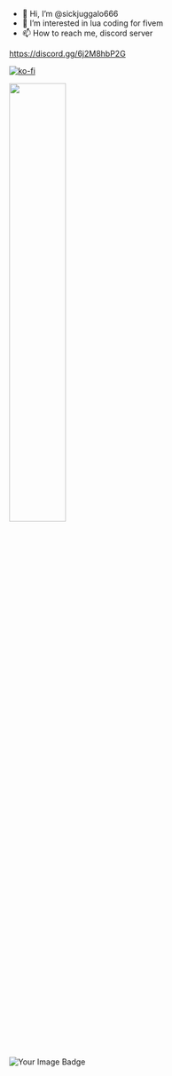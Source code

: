 - 👋 Hi, I’m @sickjuggalo666
- 👀 I’m interested in lua coding for fivem
- 📫 How to reach me, discord server

https://discord.gg/6j2M8hbP2G

[![ko-fi](https://ko-fi.com/img/githubbutton_sm.svg)](https://ko-fi.com/F1F0K3NDQ)

<div align="left">
        <a href="https://ko-fi.com/sickjuggalo666"><img width="45%" src="https://github-readme-stats.vercel.app/api?username=sickjuggalo666&layout=compact&theme=react&hide_border=true&show_icons=true"/></a>
</div>
<div align="left">
<script type="text/javascript" src="https://cdnjs.buymeacoffee.com/1.0.0/button.prod.min.js" data-name="bmc-button" data-slug="sickjuggalo666" data-color="#BD5FFF" data-emoji="🔪"  data-font="Cookie" data-text="Buy me a hatchet" data-outline-color="#000000" data-font-color="#ffffff" data-coffee-color="#FFDD00" ></script>
</div>
<img src="https://tryhackme-badges.s3.amazonaws.com/sickjuggalo666.png" alt="Your Image Badge" />
